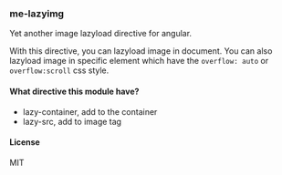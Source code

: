 ### me-lazyimg

Yet another image lazyload directive for angular.

With this directive, you can lazyload image in document. You can also lazyload image in specific element which have the `overflow: auto` or `overflow:scroll` css style.

#### What directive this module have?

- lazy-container, add to the container
- lazy-src, add to image tag

#### License
MIT